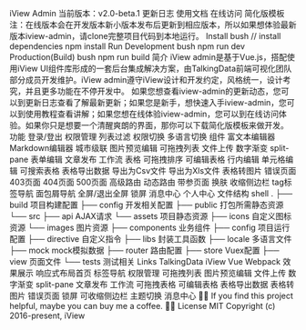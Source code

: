 iView Admin 当前版本：v2.0-beta.1 更新日志 使用文档 在线访问 简化版模板 注：在线版本会在开发版本新小版本发布后更新到相应版本，所以如果想体验最新版本iview-admin，请clone完整项目代码到本地运行。 Install bush // install dependencies npm install Run Development bush npm run dev Production(Build) bush npm run build 简介 iView admin是基于Vue.js，搭配使用iView UI组件库形成的一套后台集成解决方案，由TalkingData前端可视化团队部分成员开发维护。iView admin遵守iView设计和开发约定，风格统一，设计考究，并且更多功能在不停开发中。 如果您想查看iview-admin的更新动态，您可以到更新日志查看了解最新更新；如果您是新手，想快速入手iview-admin，您可以到使用教程查看讲解；如果您想在线体验iview-admin，您可以到在线访问体验。如果你只是想要一个清醒爽朗的界面，那你可以下载简化版模板来做开发。 功能 登录/登出 权限管理 列表过滤 权限切换 多语言切换 组件 富文本编辑器 Markdown编辑器 城市级联 图片预览编辑 可拖拽列表 文件上传 数字渐变 split-pane 表单编辑 文章发布 工作流 表格 可拖拽排序 可编辑表格 行内编辑 单元格编辑 可搜索表格 表格导出数据 导出为Csv文件 导出为Xls文件 表格转图片 错误页面 403页面 404页面 500页面 高级路由 动态路由 带参页面 换肤 收缩侧边栏 tag标签导航 面包屑导航 全屏/退出全屏 锁屏 消息中心 个人中心 文件结构 shell . ├── build 项目构建配置 ├── config 开发相关配置 ├── public 打包所需静态资源 └── src ├── api AJAX请求 └── assets 项目静态资源 ├── icons 自定义图标资源 └── images 图片资源 ├── components 业务组件 ├── config 项目运行配置 ├── directive 自定义指令 ├── libs 封装工具函数 ├── locale 多语言文件 ├── mock mock模拟数据 ├── router 路由配置 ├── store Vuex配置 ├── view 页面文件 └── tests 测试相关 Links TalkingData iView Vue Webpack 效果展示 响应式布局首页 标签导航 权限管理 可拖拽列表 图片预览编辑 文件上传 数字渐变 split-pane 文章发布 工作流 可拖拽表格 可编辑表格 表格导出数据 表格转图片 错误页面 锁屏 可收缩侧边栏 主题切换 消息中心 💖💖 If you find this project helpful, maybe you can buy me a coffee. 💖💖 License MIT Copyright (c) 2016-present, iView